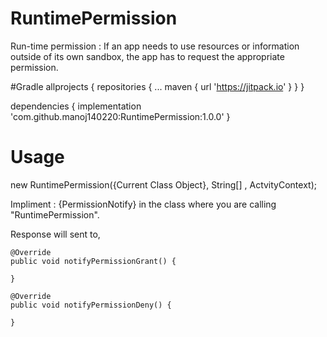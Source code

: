 # RuntimePermission
Run-time permission : If an app needs to use resources or information outside of its own sandbox, the app has to request the appropriate permission.

#Gradle
allprojects {
		repositories {
			...
			maven { url 'https://jitpack.io' }
		}
	}
  
  dependencies {
	        implementation 'com.github.manoj140220:RuntimePermission:1.0.0'
	}
  
  # Usage
  
  new RuntimePermission({Current Class Object}, String[] , ActvityContext);
  
  Impliment : {PermissionNotify} in the class where you are calling "RuntimePermission".
  
  Response will sent to,
  
    @Override
    public void notifyPermissionGrant() {
        
    }
    
    @Override
    public void notifyPermissionDeny() {
         
    }
